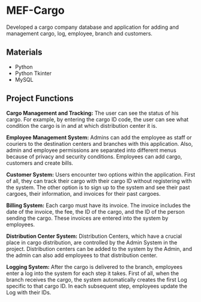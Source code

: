 # MEF-Cargo
Developed a cargo company database and application for adding and  management cargo, log, employee, branch and customers.

## Materials

- Python
- Python Tkinter
- MySQL

## Project Functions
**Cargo Management and Tracking:** The user can see the status of his cargo. For example, by entering the cargo ID code, the user can see what condition the cargo is in and at which distribution center it is.

**Employee Management System:**  Admins can add the employee as staff or couriers to the destination centers and branches with this application. Also, admin and employee permissions are separated into different menus because of privacy and security conditions.  Employees can add cargo, customers and create bills.

**Customer System:** Users encounter two options within the application. First of all, they can track their cargo with their cargo ID without registering with the system. The other option is to sign up to the system and see their past cargoes, their information, and invoices for their past cargoes.

**Billing System:** Each cargo must have its invoice. The invoice includes the date of the invoice, the fee, the ID of the cargo, and the ID of the person sending the cargo. These invoices are entered into the system by employees.

**Distribution Center System:** Distribution Centers, which have a crucial place in cargo distribution, are controlled by the Admin System in the project. Distribution centers can be added to the system by the Admin, and the admin can also add employees to that distribution center.

**Logging System:** After the cargo is delivered to the branch, employees enter a log into the system for each step it takes. First of all, when the branch receives the cargo, the system automatically creates the first Log specific to that cargo ID. In each subsequent step, employees update the Log with their IDs.


